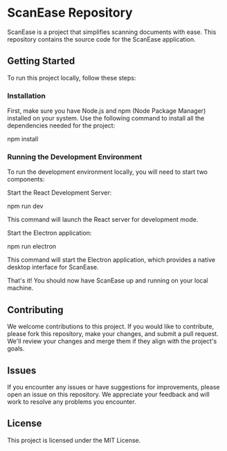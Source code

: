 # ScanEase Repository

ScanEase is a project that simplifies scanning documents with ease. This repository contains the source code for the ScanEase application.

## Getting Started

To run this project locally, follow these steps:

### Installation

First, make sure you have Node.js and npm (Node Package Manager) installed on your system. Use the following command to install all the dependencies needed for the project:

npm install

### Running the Development Environment

To run the development environment locally, you will need to start two components:

Start the React Development Server:

npm run dev

This command will launch the React server for development mode.

Start the Electron application:

npm run electron

This command will start the Electron application, which provides a native desktop interface for ScanEase.

That's it! You should now have ScanEase up and running on your local machine.

## Contributing

We welcome contributions to this project. If you would like to contribute, please fork this repository, make your changes, and submit a pull request. We'll review your changes and merge them if they align with the project's goals.

## Issues

If you encounter any issues or have suggestions for improvements, please open an issue on this repository. We appreciate your feedback and will work to resolve any problems you encounter.

## License

This project is licensed under the MIT License.
